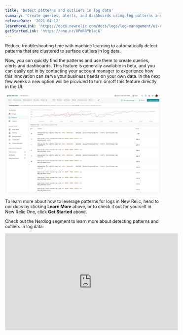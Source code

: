 ```yaml
---
title: 'Detect patterns and outliers in log data'
summary: 'Create queries, alerts, and dashboards using log patterns and outliers'
releaseDate: '2021-04-12'
learnMoreLink: 'https://docs.newrelic.com/docs/logs/log-management/ui-data/find-unusual-logs-log-patterns/'
getStartedLink: 'https://one.nr/0PoR8YblajG'
---
```


Reduce troubleshooting time with machine learning to automatically detect patterns that are clustered to surface outliers in log data. 

Now, you can quickly find the patterns and use them to create queries, alerts and dashboards. This feature is generally available in beta, and you can easily opt in by contacting your account manager to experience how this innovation can serve your business needs on your own data. In the next few weeks a new option will be provided to turn on/off this feature directly in the UI.

![Screenshot showing log patterns UI](./images/log-patterns-WN041221.png "log patterns")

To learn more about how to leverage patterns for logs in New Relic, head to our docs by clicking **Learn More** above, or to check it out for yourself in New Relic One, click **Get Started** above.

Check out the Nerdlog segment to learn more about detecting patterns and outliers in log data:

<iframe width="560" height="315" src="https://www.youtube.com/embed/JtgSrB5J0_w" title="YouTube video player" frameborder="0" allow="accelerometer; autoplay; clipboard-write; encrypted-media; gyroscope; picture-in-picture" allowfullscreen></iframe>
